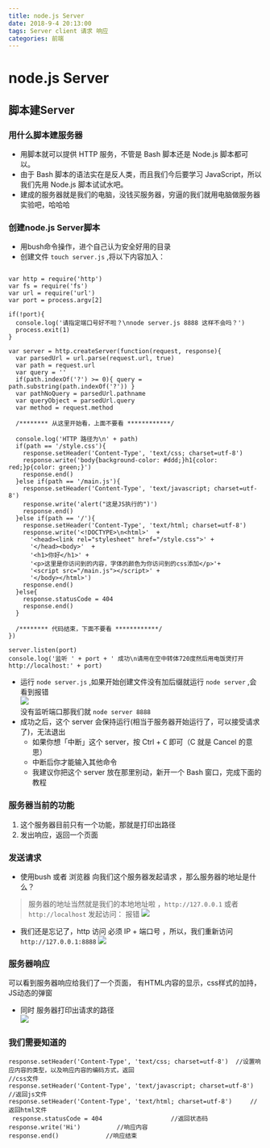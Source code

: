 ```yaml
---
title: node.js Server
date: 2018-9-4 20:13:00
tags: Server client 请求 响应
categories: 前端
---
```


# node.js Server

## 脚本建Server

### 用什么脚本建服务器
- 用脚本就可以提供 HTTP 服务，不管是 Bash 脚本还是 Node.js 脚本都可以。
- 由于 Bash 脚本的语法实在是反人类，而且我们今后要学习 JavaScript，所以我们先用 Node.js 脚本试试水吧。
- 建成的服务器就是我们的电脑，没钱买服务器，穷逼的我们就用电脑做服务器实验吧，哈哈哈

### 创建node.js Server脚本
- 用bush命令操作，进个自己认为安全好用的目录
- 创建文件 `touch server.js` ,将以下内容加入：

````

var http = require('http')
var fs = require('fs')
var url = require('url')
var port = process.argv[2]

if(!port){
  console.log('请指定端口号好不啦？\nnode server.js 8888 这样不会吗？')
  process.exit(1)
}

var server = http.createServer(function(request, response){
  var parsedUrl = url.parse(request.url, true)
  var path = request.url 
  var query = ''
  if(path.indexOf('?') >= 0){ query = path.substring(path.indexOf('?')) }
  var pathNoQuery = parsedUrl.pathname
  var queryObject = parsedUrl.query
  var method = request.method

  /******** 从这里开始看，上面不要看 ************/

  console.log('HTTP 路径为\n' + path)
  if(path == '/style.css'){
    response.setHeader('Content-Type', 'text/css; charset=utf-8')
    response.write('body{background-color: #ddd;}h1{color: red;}p{color: green;}')
    response.end()
  }else if(path == '/main.js'){
    response.setHeader('Content-Type', 'text/javascript; charset=utf-8')
    response.write('alert("这是JS执行的")')
    response.end()
  }else if(path == '/'){
    response.setHeader('Content-Type', 'text/html; charset=utf-8')
    response.write('<!DOCTYPE>\n<html>'  + 
      '<head><link rel="stylesheet" href="/style.css">' +
      '</head><body>'  +
      '<h1>你好</h1>' +
      '<p>这里是你访问到的内容，字体的颜色为你访问到的css添加</p>'+
      '<script src="/main.js"></script>' +
      '</body></html>')
    response.end()
  }else{
    response.statusCode = 404
    response.end()
  }

  /******** 代码结束，下面不要看 ************/
})

server.listen(port)
console.log('监听 ' + port + ' 成功\n请用在空中转体720度然后用电饭煲打开 http://localhost:' + port)

````

- 运行 `node server.js` ,如果开始创建文件没有加后缀就运行 `node server` ,会看到报错  
	![](http://ww1.sinaimg.cn/large/006WOZytgy1fpbmpoffrjj308002aweh.jpg)  
	没有监听端口那我们就 `node server 8888`
- 成功之后，这个 server 会保持运行(相当于服务器开始运行了，可以接受请求了)，无法退出
	- 如果你想「中断」这个 server，按 <kb>Ctrl</kbd> + <kbd>C</kbd> 即可（C 就是 Cancel 的意思）
	- 中断后你才能输入其他命令
	- 我建议你把这个 server 放在那里别动，新开一个 Bash 窗口，完成下面的教程

### 服务器当前的功能
1. 这个服务器目前只有一个功能，那就是打印出路径
2. 发出响应，返回一个页面

### 发送请求
* 使用bush 或者 浏览器 向我们这个服务器发起请求 ，那么服务器的地址是什么？  
>服务器的地址当然就是我们的本地地址啦 ，`http://127.0.0.1` 或者 `http://localhost` 发起访问： 报错
![](http://ww1.sinaimg.cn/large/006WOZytgy1fpbn1ddvzmj30f70ffdg5.jpg)    
- 我们还是忘记了，http 访问 必须 IP + 端口号 ，所以，我们重新访问 `http://127.0.0.1:8888` 
![](http://ww1.sinaimg.cn/large/006WOZytgy1fpbnfc8nsaj30p505haaa.jpg)

### 服务器响应
可以看到服务器响应给我们了一个页面， 有HTML内容的显示，css样式的加持，JS动态的弹窗
- 同时 服务器打印出请求的路径  
![](http://ww1.sinaimg.cn/large/006WOZytgy1fpbnj1w33ej30bt03074h.jpg)

### 我们需要知道的
```
response.setHeader('Content-Type', 'text/css; charset=utf-8')  //设置响应内容的类型，以及响应内容的编码方式，返回                                                                  //css文件 
response.setHeader('Content-Type', 'text/javascript; charset=utf-8') //返回js文件
response.setHeader('Content-Type', 'text/html; charset=utf-8')     //返回html文件
 response.statusCode = 404                   //返回状态码
response.write('Hi')          //响应内容
response.end()             //响应结束
```